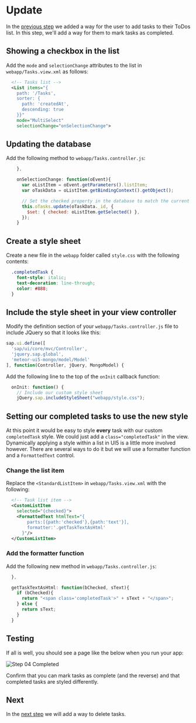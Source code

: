 # Update
In the [previous step](/#/tutorial/mongo/step/03) we added a way for the user to add tasks to their ToDos list.  In this step, we'll add a way for them to mark tasks as completed.

## Showing a checkbox in the list
Add the `mode` and `selectionChange` attributes to the list in `webapp/Tasks.view.xml` as follows:
```xml
  <!-- Tasks list -->
  <List items="{
    path: '/Tasks',
    sorter: {
      path: 'createdAt',
      descending: true
    }}"
    mode="MultiSelect"
    selectionChange="onSelectionChange">
```

## Updating the database
Add the following method to `webapp/Tasks.controller.js`:
```js
    },

    onSelectionChange: function(oEvent){
      var oListItem = oEvent.getParameters().listItem;
      var oTaskData = oListItem.getBindingContext().getObject();

      // Set the checked property in the database to match the current selection
      this.oTasks.update(oTaskData._id, {
        $set: { checked: oListItem.getSelected() },
      });
    }
```

## Create a style sheet
Create a new file in the `webapp` folder called `style.css` with the following contents:

```css
  .completedTask {
    font-style: italic;
    text-decoration: line-through;
    color: #888;
  }
```

## Include the style sheet in your view controller
Modify the definition section of your `webapp/Tasks.controller.js` file to include JQuery so that it looks like this:
```js
sap.ui.define([
  'sap/ui/core/mvc/Controller',
  'jquery.sap.global',
  'meteor-ui5-mongo/model/Model'
], function(Controller, jQuery, MongoModel) {
```

Add the following line to the top of the `onInit` callback function:
```js
  onInit: function() {
    // Include our custom style sheet
    jQuery.sap.includeStyleSheet("webapp/style.css");
```

## Setting our completed tasks to use the new style
At this point it would be easy to style **every** task with our custom `completedTask` style.  We could just add a `class="completedTask"` in the view.  Dynamically applying a style within a list in UI5 is a little more involved however.  There are several ways to do it but we will use a formatter function and a `FormattedText` control.

### Change the list item
Replace the `<StandardListItem>` in `webapp/Tasks.view.xml` with the following:
```xml
  <!-- Task list item -->
  <CustomListItem
    selected="{checked}">
    <FormattedText htmlText="{
        parts:[{path:'checked'},{path:'text'}],
        formatter:'.getTaskTextAsHtml'
      }"/>
  </CustomListItem>
```

### Add the formatter function
Add the following new method in `webapp/Tasks.controller.js`:
```js
  },

  getTaskTextAsHtml: function(bChecked, sText){
    if (bChecked){
      return "<span class='completedTask'>" + sText + "</span>";
    } else {
      return sText;
    }
  }
```

## Testing
If all is well, you should see a page like the below when you run your app:

![Step 04 Completed](/docs/tutorial/04-Update.png "Step 04 Completed")

Confirm that you can mark tasks as complete (and the reverse) and that completed tasks are styled differently.

## Next
In the [next step](/#/tutorial/mongo/step/05) we will add a way to delete tasks.
